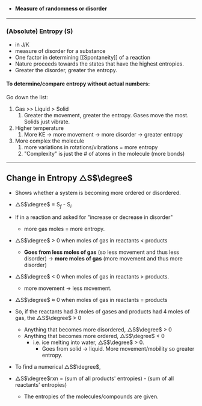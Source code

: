 - #### Measure of randomness or disorder
- ----
### (Absolute) Entropy (S)
- in J/K
- measure of disorder for a substance
- One factor in determining [[Spontaneity]] of a reaction
- Nature proceeds towards the states that have the highest entropies.
- Greater the disorder, greater the entropy.

#### To determine/compare entropy without actual numbers:
Go down the list: 
1. Gas >>  Liquid > Solid
	1. Greater the movement, greater the entropy. Gases move the most. Solids just vibrate.
2. Higher temperature
	1. More KE  -> more movement -> more disorder -> greater entropy
3. More complex the molecule
	1. more variations in rotations/vibrations = more entropy
	2. "Complexity" is just the # of atoms in the molecule (more bonds)

---
## Change in Entropy $\triangle$S$\degree$ 
- Shows whether a system is becoming more ordered or disordered. 
- $\triangle$S$\degree$ = S$_f$ - S$_i$ 

-  If in a reaction and asked for "increase or decrease in disorder"
	- more gas moles = more entropy.

- $\triangle$S$\degree$ > 0 when moles of gas in reactants < products
	- **Goes from less moles of gas** (so less movement and thus less disorder) -> **more moles of gas** (more movement and thus more disorder)
- $\triangle$S$\degree$ < 0 when moles of gas in reactants > products.
	- more movement -> less movement.
- $\triangle$S$\degree$ ≈ 0 when moles of gas in reactants = products
	
- So, if the reactants had 3 moles of gases and products had 4 moles of gas, the $\triangle$S$\degree$ > 0

	- Anything that becomes more disordered, $\triangle$S$\degree$ > 0
	- Anything that becomes more ordered, $\triangle$S$\degree$ < 0
		- i.e. ice melting into water, $\triangle$S$\degree$  > 0.
			- Goes from solid -> liquid. More movement/mobility so greater entropy.

- To find a numerical $\triangle$S$\degree$,
- $\triangle$S$\degree$rxn = (sum of all products' entropies) - (sum of all reactants' entropies)
	- The entropies of the molecules/compounds are given.


